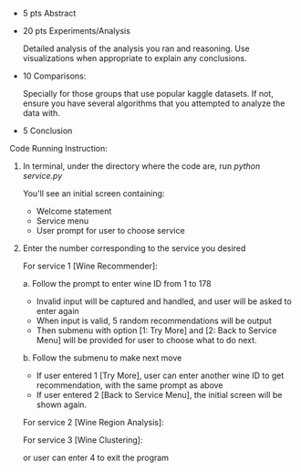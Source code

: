 - 5 pts Abstract

- 20 pts Experiments/Analysis

  Detailed analysis of the analysis you ran and reasoning. Use visualizations when appropriate to explain any conclusions.
- 10 Comparisons:

  Specially for those groups that use popular kaggle datasets. If not, ensure you have several algorithms that you attempted to analyze the data with.
  
- 5 Conclusion

Code Running Instruction:
1. In terminal, under the directory where the code are, run <em>python service.py</em>

    You'll see an initial screen containing: 
  
    - Welcome statement 
    - Service menu
    - User prompt for user to choose service
  
2. Enter the number corresponding to the service you desired

    For service 1 [Wine Recommender]:
    
      a. Follow the prompt to enter wine ID from 1 to 178
  
      - Invalid input will be captured and handled, and user will be asked to enter again
      - When input is valid, 5 random recommendations will be output
      - Then submenu with option [1: Try More] and [2: Back to Service Menu] will be provided for user to choose what to do next.
   
      b. Follow the submenu to make next move
  
      - If user entered 1 [Try More], user can enter another wine ID to get recommendation, with the same prompt as above
      - If user entered 2 [Back to Service Menu], the initial screen will be shown again.
   
    For service 2 [Wine Region Analysis]:

    For service 3 [Wine Clustering]:

    or user can enter 4 to exit the program

